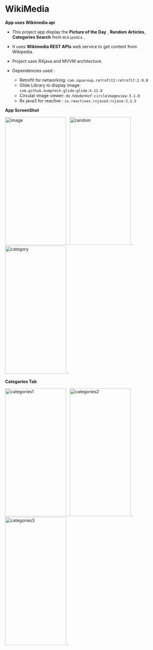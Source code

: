 WikiMedia
=========================

**App uses Wikimedia api**

- This project app display the **Picture of the Day** , **Random Articles**, **Categories Search** from `Wikipedia` .
- It uses **Wikimedia REST APIs** web service to get content from Wikipedia.
- Project uses RXjava and MVVM architecture.

- Dependencies used :
  - Retrofit for networking: `com.squareup.retrofit2:retrofit:2.9.0`
  - Glide Library to display image: `com.github.bumptech.glide:glide:4.12.0`
  - Circular image viewer: `de.hdodenhof:circleimageview:3.1.0`
  - Rx java3 for reactive : `io.reactivex.rxjava3:rxjava:3.1.5`
  


**App ScreenShot**

<img src="https://github.com/Rohit570k/WikiMedia/assets/76242077/8d72c895-aed1-4d38-9578-3b88c413be8d" alt = "image" width="200" height="420"> .
<img src ="https://github.com/Rohit570k/WikiMedia/assets/76242077/354b29ec-babd-414a-b314-7e7345ee6c3e" alt ="random" width ="200" height="420"> .
<img src="https://github.com/Rohit570k/WikiMedia/assets/76242077/0b63f27c-3f9b-4de3-952a-9b6e1c5a531b" alt ="category"  width="200" height="420"> .

**Categories Tab**

<img src="https://github.com/Rohit570k/WikiMedia/assets/76242077/d6740551-a616-43a4-9fb7-aff2861208f2" alt ="categories1" width="200" height="420"> .
<img src="https://github.com/Rohit570k/WikiMedia/assets/76242077/80d88063-b699-40c5-a0d3-150ca9c9ac73" alt ="categories2" width="200" height="420"> .
<img src="https://github.com/Rohit570k/My-Place/assets/76242077/a75057ac-5fa6-491b-aba4-eb1779d049b1" alt ="categories3" width="200" height="420"> .


